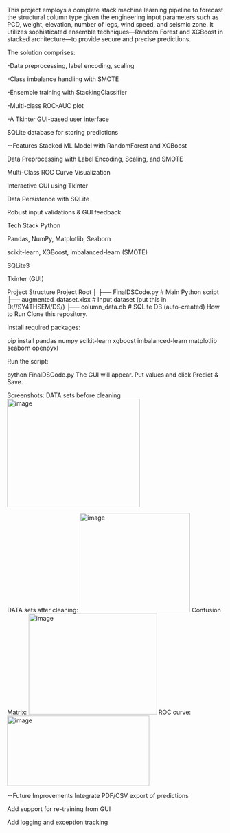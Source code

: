 This project employs a complete stack machine learning pipeline to forecast the structural column type given the engineering input parameters such as PCD, weight, elevation, number of legs, wind speed, and seismic zone. It utilizes sophisticated ensemble techniques—Random Forest and XGBoost in stacked architecture—to provide secure and precise predictions.

The solution comprises:

-Data preprocessing, label encoding, scaling

-Class imbalance handling with SMOTE

-Ensemble training with StackingClassifier

-Multi-class ROC-AUC plot

-A Tkinter GUI-based user interface

SQLite database for storing predictions

--Features
 Stacked ML Model with RandomForest and XGBoost

 Data Preprocessing with Label Encoding, Scaling, and SMOTE

Multi-Class ROC Curve Visualization

Interactive GUI using Tkinter

Data Persistence with SQLite

Robust input validations & GUI feedback

 Tech Stack
Python

Pandas, NumPy, Matplotlib, Seaborn

scikit-learn, XGBoost, imbalanced-learn (SMOTE)

SQLite3

Tkinter (GUI)

Project Structure
Project Root
│
├── FinalDSCode.py         # Main Python script
├── augmented_dataset.xlsx # Input dataset (put this in D://SY4THSEM/DS/)
├── column_data.db         # SQLite DB (auto-created)
 How to Run
Clone this repository.

Install required packages:


pip install pandas numpy scikit-learn xgboost imbalanced-learn matplotlib seaborn openpyxl

Run the script:

python FinalDSCode.py
The GUI will appear.
Put values and click Predict & Save.

Screenshots:
DATA sets before cleaning
<img width="309" height="252" alt="image" src="https://github.com/user-attachments/assets/0b773b7c-eda9-4a8a-ab04-57ba3250fd03" />

DATA sets after cleaning:
<img width="257" height="231" alt="image" src="https://github.com/user-attachments/assets/2cf51ae8-c090-4075-8416-a5784c56fb6d" />
 Confusion Matrix:
 <img width="299" height="235" alt="image" src="https://github.com/user-attachments/assets/302e246b-11aa-4c00-8fbd-04b3a6b49dd9" />
ROC curve:
<img width="331" height="163" alt="image" src="https://github.com/user-attachments/assets/12342aba-e4d4-4973-9c42-4761f180c344" />



--Future Improvements
Integrate PDF/CSV export of predictions

Add support for re-training from GUI

Add logging and exception tracking

